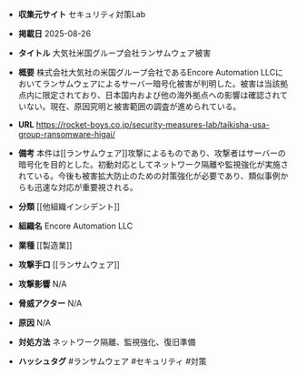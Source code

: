 - **収集元サイト**
セキュリティ対策Lab

- **掲載日**
2025-08-26

- **タイトル**
大気社米国グループ会社ランサムウェア被害

- **概要**
株式会社大気社の米国グループ会社であるEncore Automation LLCにおいてランサムウェアによるサーバー暗号化被害が判明した。被害は当該拠点内に限定されており、日本国内および他の海外拠点への影響は確認されていない。現在、原因究明と被害範囲の調査が進められている。

- **URL**
https://rocket-boys.co.jp/security-measures-lab/taikisha-usa-group-ransomware-higai/

- **備考**
本件は[[ランサムウェア]]攻撃によるものであり、攻撃者はサーバーの暗号化を目的とした。初動対応としてネットワーク隔離や監視強化が実施されている。今後も被害拡大防止のための対策強化が必要であり、類似事例からも迅速な対応が重要視される。

- **分類**
[[他組織インシデント]]

- **組織名**
Encore Automation LLC

- **業種**
[[製造業]]

- **攻撃手口**
[[ランサムウェア]]

- **攻撃影響**
N/A

- **脅威アクター**
N/A

- **原因**
N/A

- **対処方法**
ネットワーク隔離、監視強化、復旧準備

- **ハッシュタグ**
#ランサムウェア #セキュリティ #対策
